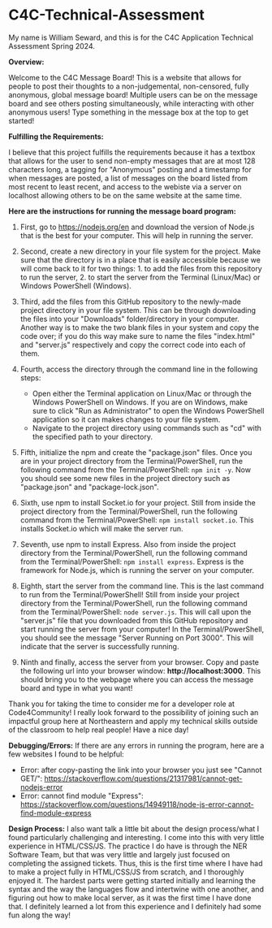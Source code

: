 # C4C-Technical-Assessment
My name is William Seward, and this is for the C4C Application Technical Assessment Spring 2024.

**Overview:**

Welcome to the C4C Message Board! This is a website that allows for people to post their thoughts to a non-judgemental, non-censored, fully anonymous, global message board! Multiple users can be on the message board and see others posting simultaneously, while interacting with other anonymous users! Type something in the message box at the top to get started!

**Fulfilling the Requirements:**

I believe that this project fulfills the requirements because it has a textbox that allows for the user to send non-empty messages that are at most 128 characters long, a tagging for "Anonymous" posting and a timestamp for when messages are posted, a list of messages on the board listed from most recent to least recent, and access to the webiste via a server on localhost allowing others to be on the same website at the same time. 

**Here are the instructions for running the message board program:**

1. First, go to https://nodejs.org/en and download the version of Node.js that is the best for your computer. This will help in running the server. 

2. Second, create a new directory in your file system for the project. Make sure that the directory is in a place that is easily accessible because we will come back to it for two things: 1. to add the files from this repository to run the server, 2. to start the server from the Terminal (Linux/Mac) or Windows PowerShell (Windows).
  
3. Third, add the files from this GitHub repository to the newly-made project directory in your file system. This can be through downloading the files into your "Downloads" folder/directory in your computer. Another way is to make the two blank files in your system and copy the code over; if you do this way make sure to name the files "index.html" and "server.js" respectively and copy the correct code into each of them. 

4. Fourth, access the directory through the command line in the following steps:
      - Open either the Terminal application on Linux/Mac or through the Windows PowerShell on Windows. If you are on Windows, make sure to click "Run as Administrator" to open the Windows PowerShell application so it can makes changes to your file system.
      - Navigate to the project directory using commands such as "cd" with the specified path to your directory.

5. Fifth, initialize the npm and create the "package.json" files. Once you are in your project directory from the Terminal/PowerShell, run the following command from the Terminal/PowerShell: ```npm init -y```. Now you should see some new files in the project directory such as "package.json" and "package-lock.json".

6. Sixth, use npm to install Socket.io for your project. Still from inside the project directory from the Terminal/PowerShell, run the following command from the Terminal/PowerShell: ```npm install socket.io```. This installs Socket.io which will make the server run.

7. Seventh, use npm to install Express. Also from inside the project directory from the Terminal/PowerShell, run the following command from the Terminal/PowerShell: ```npm install express```. Express is the framework for Node.js, which is running the server on your computer.

8. Eighth, start the server from the command line. This is the last command to run from the Terminal/PowerShell! Still from inside your project directory from the Terminal/PowerShell, run the following command from the Terminal/PowerShell: ```node server.js```. This will call upon the "server.js" file that you downloaded from this GitHub repository and start running the server from your computer! In the Terminal/PowerShell, you should see the message "Server Running on Port 3000". This will indicate that the server is successfully running.

9. Ninth and finally, access the server from your browser. Copy and paste the following url into your browser window: **http://localhost:3000**. This should bring you to the webpage where you can access the message board and type in what you want!


Thank you for taking the time to consider me for a developer role at Code4Community! I really look forward to the possibility of joining such an impactful group here at Northeastern and apply my technical skills outside of the classroom to help real people! Have a nice day!


**Debugging/Errors:**
If there are any errors in running the program, here are a few websites I found to be helpful:

- Error: after copy-pasting the link into your browser you just see "Cannot GET/": https://stackoverflow.com/questions/21317981/cannot-get-nodejs-error
- Error: cannot find module "Express": https://stackoverflow.com/questions/14949118/node-js-error-cannot-find-module-express

**Design Process:**
I also want talk a little bit about the design process/what I found particularly challenging and interesting. I come into this with very little experience in HTML/CSS/JS. The practice I do have is through the NER Software Team, but that was very little and largely just focused on completing the assigned tickets. Thus, this is the first time where I have had to make a project fully in HTML/CSS/JS from scratch, and I thoroughly enjoyed it. The hardest parts were getting started initially and learning the syntax and the way the languages flow and intertwine with one another, and figuring out how to make local server, as it was the first time I have done that. I definitely learned a lot from this experience and I definitely had some fun along the way!

